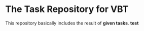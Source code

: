 # The Task Repository for VBT

This repository basically includes the result of **given tasks**.
**test**


